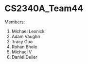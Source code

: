 # CS2340A_Team44

Members:
1) Michael Leonick
2) Adam Vaughn
3) Tracy Guo
4) Rohan Bhole
5) Michael V
6) Daniel Deller
